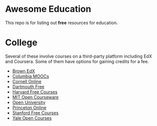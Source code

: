# Awesome Education

This repo is for listing out **free** resources for education. 


# College

Several of these involve courses on a third-party platform including EdX and Coursera. Some of them have options for gaining credits for a fee.

- [Brown EdX](https://www.edx.org/school/brownx)
- [Columbia MOOCs](https://online.columbia.edu/moocs/)
- [Cornell Online](https://onlinelearning.cornell.edu/welcome?f%5B0%5D=field_cost%3A98)
- [Dartmouth Free](https://dcal.dartmouth.edu/about/impact/dartmouthx)
- [Harvard Free Courses](https://pll.harvard.edu/catalog/free)
- [MIT Open Courseware](https://ocw.mit.edu/courses/)
- [Open University](https://www.open.edu/openlearn/free-courses/full-catalogue)
- [Princeton Online](https://online.princeton.edu/courses)
- [Stanford Free Courses](https://online.stanford.edu/explore?free_or_paid%5Bfree%5D=free&type=All)
- [Yale Open Courses](https://oyc.yale.edu/courses)

